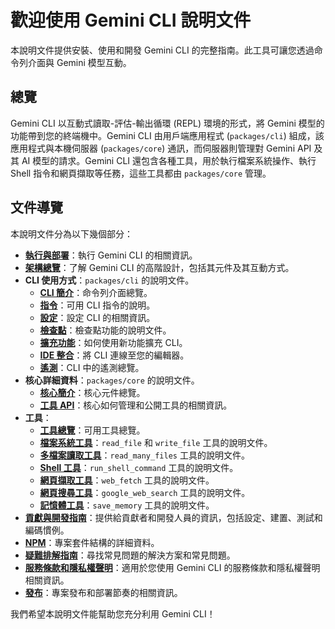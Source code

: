 # 歡迎使用 Gemini CLI 說明文件

本說明文件提供安裝、使用和開發 Gemini CLI 的完整指南。此工具可讓您透過命令列介面與 Gemini 模型互動。

## 總覽

Gemini CLI 以互動式讀取-評估-輸出循環 (REPL) 環境的形式，將 Gemini 模型的功能帶到您的終端機中。Gemini CLI 由用戶端應用程式 (`packages/cli`) 組成，該應用程式與本機伺服器 (`packages/core`) 通訊，而伺服器則管理對 Gemini API 及其 AI 模型的請求。Gemini CLI 還包含各種工具，用於執行檔案系統操作、執行 Shell 指令和網頁擷取等任務，這些工具都由 `packages/core` 管理。

## 文件導覽

本說明文件分為以下幾個部分：

- **[執行與部署](./deployment.md)**：執行 Gemini CLI 的相關資訊。
- **[架構總覽](./architecture.md)**：了解 Gemini CLI 的高階設計，包括其元件及其互動方式。
- **CLI 使用方式**：`packages/cli` 的說明文件。
  - **[CLI 簡介](./cli/index.md)**：命令列介面總覽。
  - **[指令](./cli/commands.md)**：可用 CLI 指令的說明。
  - **[設定](./cli/configuration.md)**：設定 CLI 的相關資訊。
  - **[檢查點](./checkpointing.md)**：檢查點功能的說明文件。
  - **[擴充功能](./extension.md)**：如何使用新功能擴充 CLI。
  - **[IDE 整合](./ide-integration.md)**：將 CLI 連線至您的編輯器。
  - **[遙測](./telemetry.md)**：CLI 中的遙測總覽。
- **核心詳細資料**：`packages/core` 的說明文件。
  - **[核心簡介](./core/index.md)**：核心元件總覽。
  - **[工具 API](./core/tools-api.md)**：核心如何管理和公開工具的相關資訊。
- **工具**：
  - **[工具總覽](./tools/index.md)**：可用工具總覽。
  - **[檔案系統工具](./tools/file-system.md)**：`read_file` 和 `write_file` 工具的說明文件。
  - **[多檔案讀取工具](./tools/multi-file.md)**：`read_many_files` 工具的說明文件。
  - **[Shell 工具](./tools/shell.md)**：`run_shell_command` 工具的說明文件。
  - **[網頁擷取工具](./tools/web-fetch.md)**：`web_fetch` 工具的說明文件。
  - **[網頁搜尋工具](./tools/web-search.md)**：`google_web_search` 工具的說明文件。
  - **[記憶體工具](./tools/memory.md)**：`save_memory` 工具的說明文件。
- **[貢獻與開發指南](./CONTRIBUTING.md)**：提供給貢獻者和開發人員的資訊，包括設定、建置、測試和編碼慣例。
- **[NPM](./npm.md)**：專案套件結構的詳細資料。
- **[疑難排解指南](./troubleshooting.md)**：尋找常見問題的解決方案和常見問題。
- **[服務條款和隱私權聲明](./tos-privacy.md)**：適用於您使用 Gemini CLI 的服務條款和隱私權聲明相關資訊。
- **[發布](./releases.md)**：專案發布和部署節奏的相關資訊。

我們希望本說明文件能幫助您充分利用 Gemini CLI！
